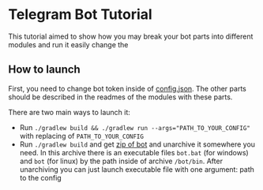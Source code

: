 # Telegram Bot Tutorial

This tutorial aimed to show how you may break your bot parts into different modules and run it easily change the 

## How to launch

First, you need to change bot token inside of [config.json](config.json). The other parts should be described in the readmes of the modules with these parts.

There are two main ways to launch it:

* Run `./gradlew build && ./gradlew run --args="PATH_TO_YOUR_CONFIG"` with replacing of `PATH_TO_YOUR_CONFIG`
* Run `./gradlew build` and get [zip of bot](build/distributions/bot.zip) and unarchive it somewhere you need. In this
archive there is an executable files `bot.bat` (for windows) and `bot` (for linux) by the path inside of archive
`/bot/bin`. After unarchiving you can just launch executable file with one argument: path to the config

